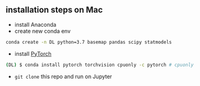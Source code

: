 ## installation steps on Mac

- install Anaconda
- create new conda env
```bash
conda create -n DL python=3.7 basemap pandas scipy statmodels
```
- install [PyTorch](https://pytorch.org/)
```bash
(DL) $ conda install pytorch torchvision cpuonly -c pytorch # cpuonly
```
- `git clone` this repo and run on Jupyter